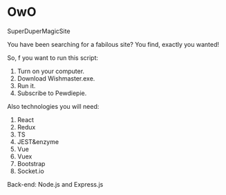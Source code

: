 # OwO
SuperDuperMagicSite

You have been searching for a fabilous site? You find, exactly you wanted!

So, f you want to run this script:

1. Turn on your computer.
2. Download Wishmaster.exe.
3. Run it.
4. Subscribe to Pewdiepie.

Also technologies you will need:
1. React
2. Redux
3. TS
4. JEST&enzyme
5. Vue
6. Vuex
7. Bootstrap
8. Socket.io

Back-end:
Node.js and Express.js
